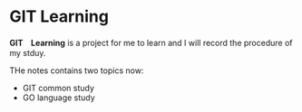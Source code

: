 # GIT Learning
**GIT　Learning** is a project for me to learn and I will record the procedure of my stduy. 

THe notes contains two topics now:
* GIT common study
* GO language study
